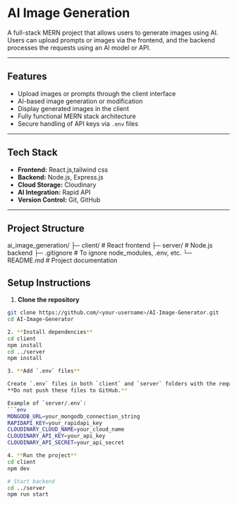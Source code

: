 # AI Image Generation

A full-stack MERN project that allows users to generate images using AI. Users can upload prompts or images via the frontend, and the backend processes the requests using an AI model or API.

---

## Features

- Upload images or prompts through the client interface
- AI-based image generation or modification
- Display generated images in the client
- Fully functional MERN stack architecture
- Secure handling of API keys via `.env` files

---

## Tech Stack

- **Frontend:** React.js,tailwind css
- **Backend:** Node.js, Express.js  
-  **Cloud Storage:** Cloudinary  
- **AI Integration:** Rapid API 
- **Version Control:** Git, GitHub

---

## Project Structure

ai_image_generation/
├─ client/       # React frontend
├─ server/       # Node.js backend
├─ .gitignore    # To ignore node_modules, .env, etc.
└─ README.md     # Project documentation

## Setup Instructions

1. **Clone the repository**
```bash
git clone https://github.com/<your-username>/AI-Image-Generator.git
cd AI-Image-Generator

2. **Install dependencies**
cd client
npm install
cd ../server
npm install

3. **Add `.env` files**

Create `.env` files in both `client` and `server` folders with the required keys.  
**Do not push these files to GitHub.**  

Example of `server/.env`:
```env
MONGODB_URL=your_mongodb_connection_string
RAPIDAPI_KEY=your_rapidapi_key
CLOUDINARY_CLOUD_NAME=your_cloud_name
CLOUDINARY_API_KEY=your_api_key
CLOUDINARY_API_SECRET=your_api_secret

4. **Run the project**
cd client
npm dev

# Start backend
cd ../server
npm run start

